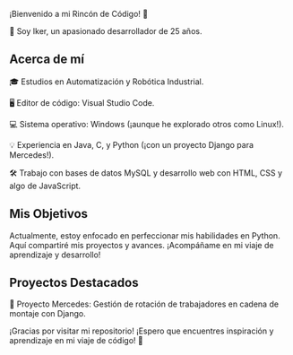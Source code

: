 
¡Bienvenido a mi Rincón de Código! 🚀

👋 Soy Iker, un apasionado desarrollador de 25 años.

## Acerca de mí

🎓 Estudios en Automatización y Robótica Industrial.

🖥️ Editor de código: Visual Studio Code.

💻 Sistema operativo: Windows (¡aunque he explorado otros como Linux!).

💡 Experiencia en Java, C, y Python (¡con un proyecto Django para Mercedes!).

🛠️ Trabajo con bases de datos MySQL y desarrollo web con HTML, CSS y algo de JavaScript.

## Mis Objetivos

Actualmente, estoy enfocado en perfeccionar mis habilidades en Python. Aquí compartiré mis proyectos y avances. ¡Acompáñame en mi viaje de aprendizaje y desarrollo!

## Proyectos Destacados

🚗 Proyecto Mercedes: Gestión de rotación de trabajadores en cadena de montaje con Django.

¡Gracias por visitar mi repositorio! ¡Espero que encuentres inspiración y aprendizaje en mi viaje de código! 🌟

